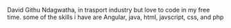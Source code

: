 
David Githu Ndagwatha, in trasport industry but love to code in my free time. some of the skills i have are Angular, java, html, javscript, css, and php
